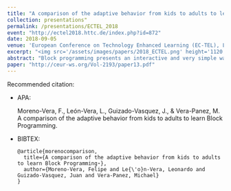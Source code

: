 ```yaml
---
title: "A comparison of the adaptive behavior from kids to adults to learn Block Programming"
collection: presentations"
permalink: /presentations/ECTEL_2018
event: "http://ectel2018.httc.de/index.php?id=872"
date: 2018-09-05
venue: 'European Conference on Technology Enhanced Learning (EC-TEL), London - UK'
excerpt: "<img src='/assets/images/papers/2018_ECTEL.png' height='1120' width='520'>"
abstract: "Block programming presents an interactive and very simple way to learn to program, today block programming applications allow you to develop and program the electronic hardware components such as sensors and motors, whose relationship between hardware, software and mobile applications are fundamental in this technological age. In this article we present a study on how much the speed of learning differs and how much information retention capacity children, adolescents and adults have in the same conditions of learning, environment, tools and teaching system with the topic of creating robots through simulation of electronic circuits. In addition, the manipulation of electronic components such as sensors, motors and bluetooth is presented."
paper: "http://ceur-ws.org/Vol-2193/paper13.pdf"
---
```


Recommended citation:

* APA:

  Moreno-Vera, F., León-Vera, L., Guizado-Vasquez, J., & Vera-Panez, M. A comparison of the adaptive behavior from kids to adults to learn Block Programming.

* BIBTEX:

      @article{morenocomparison,
        title={A comparison of the adaptive behavior from kids to adults to learn Block Programming⋆},
        author={Moreno-Vera, Felipe and Le{\'o}n-Vera, Leonardo and Guizado-Vasquez, Juan and Vera-Panez, Michael}
      }
